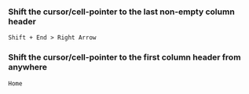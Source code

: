 ### Shift the cursor/cell-pointer to the last non-empty column header ###
```excel
Shift + End > Right Arrow
```

### Shift the cursor/cell-pointer to the first column header from anywhere ###
```excel
Home
```

